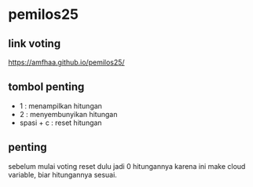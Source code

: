 # pemilos25

## link voting
https://amfhaa.github.io/pemilos25/

## tombol penting
- 1 : menampilkan hitungan
- 2 : menyembunyikan hitungan
- spasi + c : reset hitungan

## penting
sebelum mulai voting reset dulu jadi 0 hitungannya karena ini make cloud variable, biar hitungannya sesuai.
